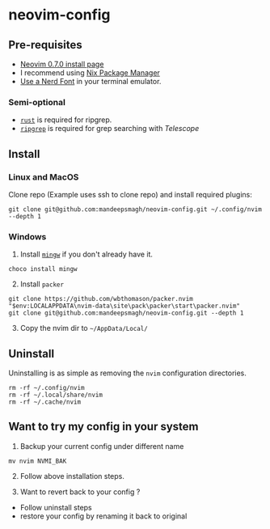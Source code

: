 # neovim-config

## Pre-requisites

- [Neovim 0.7.0 install page](https://github.com/neovim/neovim/releases/tag/v0.7.0)
- I recommend using [Nix Package Manager](https://nixos.org/download.html)
- [Use a Nerd Font](https://www.nerdfonts.com/) in your terminal emulator.

### Semi-optional 

- [`rust`](https://www.rust-lang.org/tools/install) is required for ripgrep.
- [`ripgrep`](https://github.com/BurntSushi/ripgrep) is required for grep searching with _Telescope_

## Install

### Linux and MacOS
Clone repo (Example uses ssh to clone repo) and install required plugins:

```shell
git clone git@github.com:mandeepsmagh/neovim-config.git ~/.config/nvim --depth 1
```

### Windows

1. Install [`mingw`](http://mingw-w64.org/doku.php) if you don't already have it.

```shell
choco install mingw
```

2. Install `packer`

```shell
git clone https://github.com/wbthomason/packer.nvim "$env:LOCALAPPDATA\nvim-data\site\pack\packer\start\packer.nvim"
git clone git@github.com:mandeepsmagh/neovim-config.git --depth 1
```

3. Copy the nvim dir to `~/AppData/Local/`

## Uninstall

Uninstalling is as simple as removing the `nvim` configuration directories.

```shell
rm -rf ~/.config/nvim
rm -rf ~/.local/share/nvim
rm -rf ~/.cache/nvim
```

## Want to try my config in your system

1. Backup your current config under different name

```shell
mv nvim NVMI_BAK
```

2. Follow above installation steps.

3. Want to revert back to your config ?
- Follow uninstall steps
- restore your config by renaming it back to original



